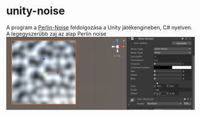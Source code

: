 # unity-noise

A program a [Perlin-Noise](https://en.wikipedia.org/wiki/Perlin_noise) feldolgozása a Unity játékengineben, C# nyelven.
A legegyszerűbb zaj az alap Perlin noise ![Perlin noise](/kepek/twEtm4boI9.png)
